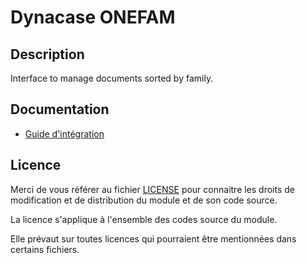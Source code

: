 # Dynacase ONEFAM

## Description

Interface to manage documents sorted by family.

## Documentation

* [Guide d'intégration](https://docs.anakeen.com/dynacase/3.2/dynacase-doc-onefam-reference/website/book/index.html)

## Licence

Merci de vous référer au fichier [LICENSE](LICENSE) pour connaitre les droits
de modification et de distribution du module et de son code source.

La licence s'applique à l'ensemble des codes source du module. 

Elle prévaut sur toutes licences qui pourraient être mentionnées dans certains
fichiers.
